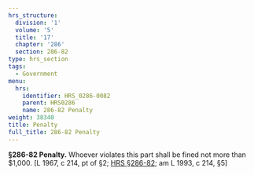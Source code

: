 ```yaml
---
hrs_structure:
  division: '1'
  volume: '5'
  title: '17'
  chapter: '286'
  section: 286-82
type: hrs_section
tags:
  - Government
menu:
  hrs:
    identifier: HRS_0286-0082
    parent: HRS0286
    name: 286-82 Penalty
weight: 38340
title: Penalty
full_title: 286-82 Penalty
---
```

**§286-82 Penalty.** Whoever violates this part shall be fined not more than $1,000\. [L 1967, c 214, pt of §2; [HRS §286-82](/title-17/chapter-286/section-286-82/); am L 1993, c 214, §5]